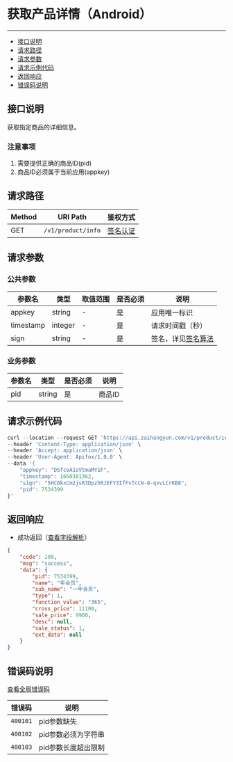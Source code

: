 # 获取产品详情（Android）

---
- [接口说明](#section-1)
- [请求路径](#section-2)
- [请求参数](#section-3)
- [请求示例代码](#section-4)
- [返回响应](#section-5)
- [错误码说明](#section-6)

<a name="section-1"></a>
## 接口说明

获取指定商品的详细信息。

### 注意事项

1. 需要提供正确的商品ID(pid)
2. 商品ID必须属于当前应用(appkey)

<a name="section-2"></a>
## 请求路径

| Method | URI Path | 鉴权方式 |
| -- | -- | -- |
| GET | `/v1/product/info` | [签名认证](/{{route}}/{{version}}/intro#section-3) |

<a name="section-3"></a>
## 请求参数

### 公共参数
| 参数名 | 类型 | 取值范围 | 是否必须 | 说明 |
| -- | -- | -- | -- | -- |
| appkey | string | - | 是 | 应用唯一标识 |
| timestamp | integer | - | 是 | 请求时间戳（秒） |
| sign | string | - | 是 | 签名，详见[签名算法](/{{route}}/{{version}}/intro#section-3) |

### 业务参数
| 参数名 | 类型 | 是否必须 | 说明 |
| -- | -- | -- | -- |
| pid | string | 是 | 商品ID |

<a name="section-4"></a>
## 请求示例代码

```javascript
curl --location --request GET 'https://api.zaihangyun.com/v1/product/info' \
--header 'Content-Type: application/json' \
--header 'Accept: application/json' \
--header 'User-Agent: Apifox/1.0.0' \
--data '{
    "appkey": "D5fceA1sVtmaMY1F",
    "timestamp": 1650381362,
    "sign": "5HC0kxCm2jsR3DpzhRJEFY3IfFvTcCN-8-qvvLCrKB8",
    "pid": 7534399
}'
```

<a name="section-5"></a>
## 返回响应

- 成功返回（[查看字段解析](/{{route}}/{{version}}/struct#section-3)）

```json
{
    "code": 200,
    "msg": "success",
    "data": {
        "pid": 7534399,
        "name": "年会员",
        "sub_name": "一年会员",
        "type": 1,
        "function_value": "365",
        "cross_price": 11100,
        "sale_price": 9900,
        "desc": null,
        "sale_status": 1,
        "ext_data": null
    }
}
```

<a name="section-6"></a>
## 错误码说明

[查看全局错误码](/{{route}}/{{version}}/code#section-2)

| 错误码 | 说明 |
| -- | -- |
| `400101` | pid参数缺失 |
| `400102` | pid参数必须为字符串 |
| `400103` | pid参数长度超出限制 |